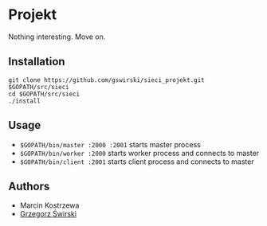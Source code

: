 Projekt
=======

Nothing interesting. Move on.

Installation
------------
```
git clone https://github.com/gswirski/sieci_projekt.git $GOPATH/src/sieci
cd $GOPATH/src/sieci
./install
```

Usage
---------------

* `$GOPATH/bin/master :2000 :2001` starts master process
* `$GOPATH/bin/worker :2000` starts worker process and connects to master
* `$GOPATH/bin/client :2001` starts client process and connects to master

Authors
-------

* Marcin Kostrzewa
* [Grzegorz Świrski](http://swirski.name)
